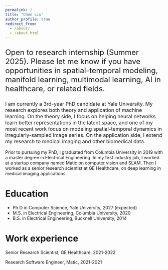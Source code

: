 ```yaml
---
permalink: /
title: "Chen Liu"
author_profile: true
redirect_from:
  - /about/
  - /about.html
---
```


<p style="font-size: 24px">
Open to research internship (Summer 2025). Please let me know if you have opportunities in spatial-temporal modeling, manifold learning, multimodal learning, AI in healthcare, or related fields.

<p style="font-size: 16px">
I am currently a 3rd-year PhD candidate at Yale University. My research explores both theory and application of machine learning. On the theory side, I focus on helping neural networks learn better representations in the latent space, and one of my most recent work focus on modeling spatial-temporal dynamics in irregularly-sampled image series. On the application side, I extend my research to medical imaging and other biomedical data.

Prior to pursuing my PhD, I graduated from Columbia University in 2019 with a master degree in Electrical Engineering. In my first industry job, I worked at a startup company named Matic on computer vision and SLAM. Then I worked as a senior research scientist at GE Healthcare, on deep learning in medical imaging applications.


Education
======
* Ph.D in Computer Science, Yale University, 2027 (expected)
* M.S. in Electrical Engineering, Columbia University, 2020
* B.S. in Electrical Engineering, Bucknell University, 2014

Work experience
======
Senior Research Scientist, GE Healthcare, 2021-2022

Research Software Engineer, Matic, 2021-2021
